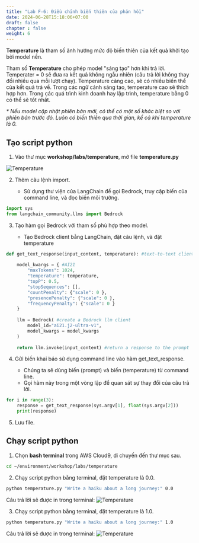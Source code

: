 ```yaml
---
title: "Lab F-6: Điều chỉnh biến thiên của phản hồi"
date: 2024-06-28T15:18:06+07:00
draft: false
chapter : false
weight: 6
---
```


**Temperature** là tham số ảnh hướng mức độ biến thiên của kết quả khởi tạo bời model nền.

Tham số **Temperature** cho phép model "sáng tạo" hơn khi trả lời. Temperater = 0 sẽ đưa ra kết quả không ngẫu nhiên (câu trả lời không thay đổi nhiều qua mỗi lượt chạy). Temperature càng cao, sẽ có nhiều biến thể của kết quả trả về. Trong các ngữ cảnh sáng tạo, temperature cao sẽ thích hợp hơn. Trong các quá trình kinh doanh hay lập trình, temperature bằng 0 có thể sẽ tốt nhất.

_* Nếu model cập nhật phiên bản mới, có thể có một số khác biệt so với phiên bản trước đó. Luôn có biến thiên qua thời gian, kể cả khí temperature là 0._

## Tạo script python

1. Vào thư mục **workshop/labs/temperature**, mở file  **temperature.py**

![Temperature](/images/2-Bedrock/F-6/1.png)

2. Thêm câu lệnh import.

   - Sử dụng thư viện của LangChain để gọi Bedrock, truy cập biến của command line, và đọc biến môi trường.

```python
import sys
from langchain_community.llms import Bedrock
```

3. Tạo hàm gọi Bedrock với tham số phù hợp theo model.

   - Tạo Bedrock client bằng LangChain, đặt câu lệnh, và đặt temperature

```python
def get_text_response(input_content, temperature): #text-to-text client function
    
    model_kwargs = { #AI21
        "maxTokens": 1024, 
        "temperature": temperature, 
        "topP": 0.5, 
        "stopSequences": [], 
        "countPenalty": {"scale": 0 }, 
        "presencePenalty": {"scale": 0 }, 
        "frequencyPenalty": {"scale": 0 } 
    }
    
    llm = Bedrock( #create a Bedrock llm client
        model_id="ai21.j2-ultra-v1",
        model_kwargs = model_kwargs
    )
    
    return llm.invoke(input_content) #return a response to the prompt
```

4. Gửi biến khai báo sử dụng command line vào hàm get_text_response.

   - Chúng ta sẽ dùng biến (prompt) và biến (temperature) từ command line.
   - Gọi hàm này trong một vòng lập để quan sát sự thay đổi của câu trả lời.

```python
for i in range(3):
    response = get_text_response(sys.argv[1], float(sys.argv[2]))
    print(response)
```

5. Lưu file.

## Chạy script python
1. Chọn **bash terminal** trong AWS Cloud9, di chuyến đến thư mục sau.
```bash
cd ~/environment/workshop/labs/temperature
```

2. Chạy script python bằng terminal, đặt temperature là 0.0.
```bash
python temperature.py "Write a haiku about a long journey:" 0.0
```

Câu trả lời sẽ được in trong terminal:
![Temperature](/images/2-Bedrock/F-6/2.png)

3. Chạy script python bằng terminal, đặt temperature là 1.0.
```bash
python temperature.py "Write a haiku about a long journey:" 1.0
```

Câu trả lời sẽ được in trong terminal:
![Temperature](/images/2-Bedrock/F-6/3.png)